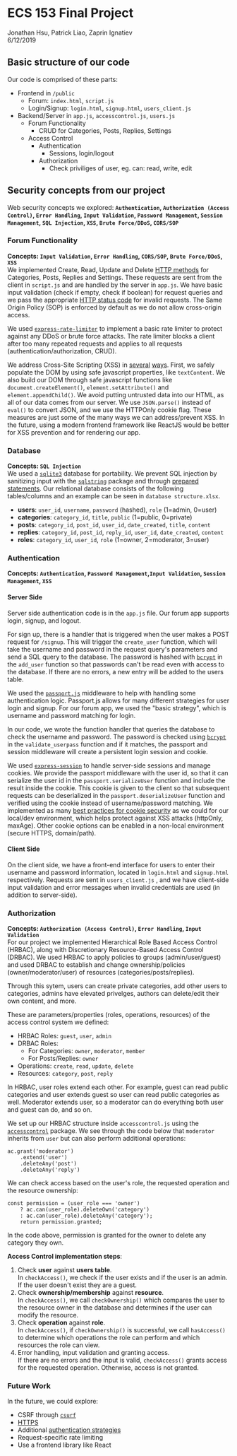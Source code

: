 # ECS 153 Final Project
Jonathan Hsu, Patrick Liao, Zaprin Ignatiev  
6/12/2019


## Basic structure of our code
Our code is comprised of these parts: 
- Frontend in `/public`
	- Forum: `index.html`, `script.js`
	- Login/Signup: `login.html`, `signup.html`, `users_client.js` 
- Backend/Server in `app.js`, `accesscontrol.js`, `users.js`
	- Forum Functionality
		- CRUD for Categories, Posts, Replies, Settings
	- Access Control
	    - Authentication
		    - Sessions, login/logout
		- Authorization
		    - Check priviliges of user, eg. can: read, write, edit 

## Security concepts from our project
Web security concepts we explored:
**`Authentication`, `Authorization (Access Control)`, `Error Handling`, `Input Validation`, `Password Management`, `Session Management`, `SQL Injection`, `XSS`, `Brute Force/DDoS`, `CORS/SOP`**

### Forum Functionality
**Concepts: `Input Validation`, `Error Handling`, `CORS/SOP`, `Brute Force/DDoS`, `XSS`**  
We implemented Create, Read, Update and Delete [HTTP methods](https://www.restapitutorial.com/lessons/httpmethods.html) for Categories, Posts, Replies and Settings. These requests are sent from the client in `script.js` and are handled by the server in `app.js`. We have basic input validation (check if empty, check if boolean) for request queries and we pass the appropriate [HTTP status code](https://www.restapitutorial.com/httpstatuscodes.html) for invalid requests. The Same Origin Policy (SOP) is enforced by default as we do not allow cross-origin access. 

We used [`express-rate-limiter`](https://www.npmjs.com/package/express-rate-limit) to implement a basic rate limiter to protect against any DDoS or brute force attacks. The rate limiter blocks a client after too many repeated requests and applies to all requests (authentication/authorization, CRUD). 

We address Cross-Site Scripting (XSS) in [several](https://github.com/OWASP/CheatSheetSeries/blob/master/cheatsheets/Cross_Site_Scripting_Prevention_Cheat_Sheet.md) [ways](https://github.com/OWASP/CheatSheetSeries/blob/master/cheatsheets/DOM_based_XSS_Prevention_Cheat_Sheet.md). First, we safely populate the DOM by using safe javascript properties, like `textContent`. We also build our DOM through safe javascript functions like `document.createElement()`, `element.setAttribute()` and `element.appendChild()`. We avoid putting untrusted data into our HTML, as all of our data comes from our server. We use `JSON.parse()` instead of `eval()` to convert JSON, and we use the HTTPOnly cookie flag. These measures are just some of the many ways we can address/prevent XSS. In the future, using a modern frontend framework like ReactJS would be better for XSS prevention and for rendering our app. 


### Database
**Concepts: `SQL Injection`**  
We used a [`sqlite3`](https://www.npmjs.com/package/sqlite3) database for portability. We prevent SQL injection by sanitizing input with the [`sqlstring`](https://www.npmjs.com/package/sqlstring) package and through [prepared statements](https://github.com/mapbox/node-sqlite3/wiki/API#databaserunsql-param--callback). Our relational database consists of the following tables/columns and an example can be seen in `database structure.xlsx`.  
- **users**: `user_id`, `username`, `password` (hashed), `role` (1=admin, 0=user)
- **categories**: `category_id`, `title`, `public` (1=public, 0=private)
- **posts**: `category_id`, `post_id`, `user_id`, `date_created`, `title`, `content`
- **replies**: `category_id`, `post_id`, `reply_id`, `user_id`, `date_created`, `content`
- **roles**: `category_id`, `user_id`, `role` (1=owner, 2=moderator, 3=user)


### Authentication
**Concepts: `Authentication`, `Password Management`,`Input Validation`, `Session Management`, `XSS`**  
#### Server Side
Server side authentication code is in the `app.js` file. Our forum app supports login, signup, and logout.

For sign up, there is a handler that is triggered when the user makes a POST request for `/signup`. This will trigger the `create_user` function, which will take the username and password in the request query's parameters and send a SQL query to the database. The password is hashed with [`bcrypt`](https://www.npmjs.com/package/bcrypt) in the `add_user` function so that passwords can't be read even with access to the database. If there are no errors, a new entry will be added to the users table.

We used the [`passport.js`](http://www.passportjs.org/) middleware to help with handling some authentication logic. Passport.js allows for many different strategies for user login and signup. For our forum app, we used the "basic strategy", which is username and password matching for login. 

In our code, we wrote the function handler that queries the database to check the username and password. The password is checked using [`bcrypt`](https://www.npmjs.com/package/bcrypt) in the `validate_userpass` function and if it matches, the passport and session middleware will create a persistent login session and cookie.

We used [`express-session`](https://www.npmjs.com/package/express-session) to handle server-side sessions and manage cookies. We provide the passport middleware with the user id, so that it can serialize the user id in the `passport.serializeUser` function and include the result inside the cookie. This cookie is given to the client so that subsequent requests can be deserialized in the `passport.deserializeUser` function and verified using the cookie instead of username/password matching. We implemented as many [best practices for cookie security](https://expressjs.com/en/advanced/best-practice-security.html#use-cookies-securely) as we could for our local/dev environment, which helps protect against XSS attacks (httpOnly, maxAge). Other cookie options can be enabled in a non-local environment (secure HTTPS, domain/path). 

#### Client Side
On the client side, we have a front-end interface for users to enter their username and password information, located in ```login.html``` and ```signup.html``` respectively. Requests are sent in ```users_client.js``` , and we have client-side input validation and error messages when invalid credentials are used (in addition to server-side). 

### Authorization
**Concepts: `Authorization (Access Control)`, `Error Handling`, `Input Validation`**  
For our project we implemented Hierarchical Role Based Access Control (HRBAC), along with Discretionary Resource-Based Access Control (DRBAC). We used HRBAC to apply policies to groups (admin/user/guest) and used DRBAC to establish and change ownership/policies (owner/moderator/user) of resources (categories/posts/replies). 

Through this sytem, users can create private categories, add other users to categories, admins have elevated privelges, authors can delete/edit their own content, and more. 

These are parameters/properties (roles, operations, resources) of the access control system we defined:
- HRBAC Roles: `guest`, `user`, `admin`
- DRBAC Roles: 
    - For Categories: `owner`, `moderator`, `member`
    - For Posts/Replies: `owner`
- Operations: `create`, `read`, `update`, `delete`
- Resources: `category`, `post`, `reply`

In HRBAC, user roles extend each other. For example, guest can read public categories and user extends guest so user can read public categories as well. Moderator extends user, so a moderator can do everything both user and guest can do, and so on.  

We set up our HRBAC structure inside `accesscontrol.js` using the [`accesscontrol`](https://www.npmjs.com/package/accesscontrol) package. We see through the code below that `moderator` inherits from `user` but can also perform additional operations:  
```
ac.grant('moderator')   
    .extend('user')   
    .deleteAny('post')
    .deleteAny('reply')
```

We can check access based on the user's role, the requested operation and the resource ownership:
```
const permission = (user_role === 'owner')
    ? ac.can(user_role).deleteOwn('category')
    : ac.can(user_role).deleteAny('category');
    return permission.granted;
```
In the code above, permission is granted for the owner to delete any category they own.   

**Access Control implementation steps**:  
1. Check **user** against **users table**.  
    In `checkAccess()`, we check if the user exists and if the user is an admin. If the user doesn't exist they are a guest. 
2. Check **ownership/membership** against **resource**.  
    In `checkAccess()`, we call `checkOwnership()` which compares the user to the resource owner in the database and determines if the user can modify the resource. 
3. Check **operation** against **role**.  
    In `checkAccess()`, if `checkOwnership()` is successful, we call `hasAccess()` to determine which operations the role can perform and which resources the role can view.  
4. Error handling, input validation and granting access.  
    If there are no errors and the input is valid, `checkAccess()` grants access for the requested operation. Otherwise, access is not granted.
    

### Future Work
In the future, we could explore:
- CSRF through [`csurf`](https://www.npmjs.com/package/csurf)
- [HTTPS](https://nodejs.org/api/https.html)
- Additional [authentication strategies](http://www.passportjs.org/packages/)
- Request-specific rate limiting
- Use a frontend library like React